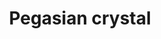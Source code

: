 ---
layout: item
title: Pegasian crystal
item-id: 13229
datatable: true
id: 13229
name: "Pegasian crystal"
members: true
lowalch: 18000
highalch: 27000
examine: "A powerful crystal of flight."
monsters:
  - id: 5862
    name: "Cerberus"
    members: true
    combat_level: 318
    wiki_url: "https://oldschool.runescape.wiki/w/Cerberus"
    drops:
      - quantity: "1"
        rarity: 0.001953125
    image: "https://oldschool.runescape.wiki/images/thumb/4/45/Cerberus.png/1200px-Cerberus.png?47f4c"
---